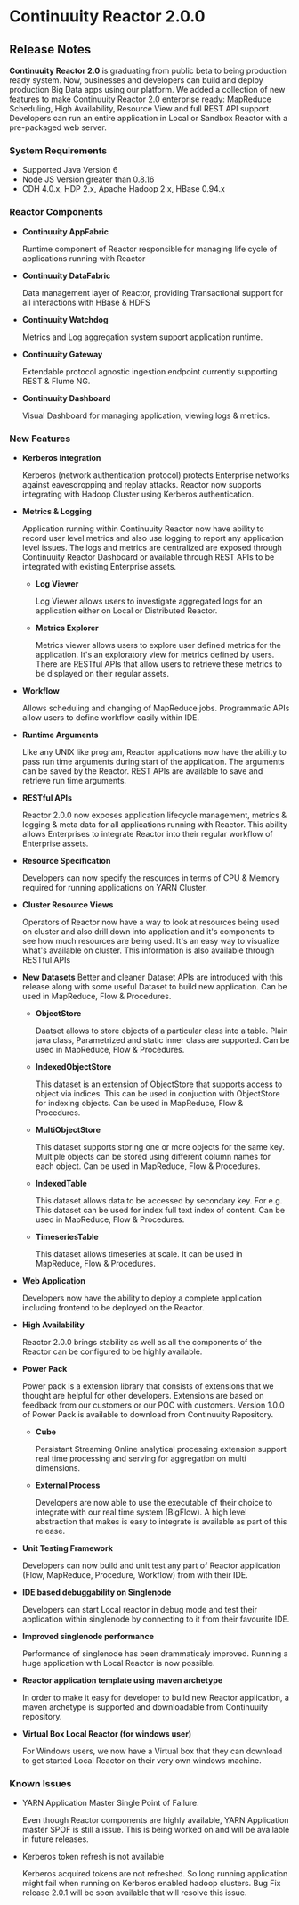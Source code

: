Continuuity Reactor 2.0.0
==============

## Release Notes



**Continuuity Reactor 2.0** is graduating from public beta to being production ready system. Now, businesses and developers can build and deploy production Big Data apps using our platform. We added a collection of new features to make Continuuity Reactor 2.0 enterprise ready: MapReduce Scheduling, High Availability, Resource View and full REST API support. Developers can run an entire application in Local or Sandbox Reactor with a pre-packaged web server.

### System Requirements
  * Supported Java Version 6
  * Node JS Version greater than 0.8.16
  * CDH 4.0.x, HDP 2.x, Apache Hadoop 2.x, HBase 0.94.x
  

### Reactor Components
  * **Continuuity AppFabric**
    
    Runtime component of Reactor responsible for managing life cycle of applications running with Reactor
    
  * **Continuuity DataFabric**
    
    Data management layer of Reactor, providing Transactional support for all interactions with HBase & HDFS
    
  * **Continuuity Watchdog**
  
    Metrics and Log aggregation system support application runtime. 
    
  * **Continuuity Gateway**
  
    Extendable protocol agnostic ingestion endpoint currently supporting REST & Flume NG.
  
  * **Continuuity Dashboard**
  
    Visual Dashboard for managing application, viewing logs & metrics. 
  
### New Features
  * **Kerberos Integration**
  
    Kerberos (network authentication protocol) protects Enterprise networks against eavesdropping and replay attacks.
    Reactor now supports integrating with Hadoop Cluster using Kerberos authentication.

  * **Metrics & Logging**
  
    Application running within Continuuity Reactor now have ability to record user level metrics and also use logging to    report any application level issues. The logs and metrics are centralized are exposed through Continuuity Reactor Dashboard or available through REST APIs to be integrated with existing Enterprise assets.

    * **Log Viewer**
    
        Log Viewer allows users to investigate aggregated logs for an application either on Local or Distributed Reactor. 
    
    * **Metrics Explorer**
    
        Metrics viewer allows users to explore user defined metrics for the application. It's an exploratory view for metrics defined by users. There are RESTful APIs that allow users to retrieve these metrics to be displayed on their regular assets.

  * **Workflow**
  
    Allows scheduling and changing of MapReduce jobs. Programmatic APIs allow users to define workflow easily within IDE.

  * **Runtime Arguments**
  
    Like any UNIX like program, Reactor applications now have the ability to pass run time arguments during start of the application. The arguments can be saved by the Reactor. REST APIs are available to save and retrieve run time arguments.

  * **RESTful APIs**
  
     Reactor 2.0.0 now exposes application lifecycle management, metrics & logging & meta data for all applications running with Reactor. This ability allows Enterprises to integrate Reactor into their regular workflow of Enterprise assets.  
  
  * **Resource Specification**
  
    Developers can now specify the resources in terms of CPU & Memory required for running applications on YARN Cluster. 
  
  * **Cluster Resource Views**
  
    Operators of Reactor now have a way to look at resources being used on cluster and also drill down into application
    and it's components to see how much resources are being used. It's an easy way to visualize what's available on cluster. This information is also available through RESTful APIs   
   
  * **New Datasets**
    Better and cleaner Dataset APIs are introduced with this release along with some useful Dataset to build new application. Can be used in MapReduce, Flow & Procedures.
    
    * **ObjectStore**
    
      Daatset allows to store objects of a particular class into a table. Plain java class, Parametrized and static inner class are supported. Can be used in MapReduce, Flow & Procedures.
      
    * **IndexedObjectStore**
    
      This dataset is an extension of ObjectStore that supports access to object via indices. This can be used in conjuction with ObjectStore for indexing objects. Can be used in MapReduce, Flow & Procedures.
      
    * **MultiObjectStore**
    
      This dataset supports storing one or more objects for the same key. Multiple objects can be stored using different
      column names for each object. Can be used in MapReduce, Flow & Procedures.
      
    * **IndexedTable**
    
      This dataset allows data to be accessed by secondary key. For e.g. This dataset can be used for index full text index of content. Can be used in MapReduce, Flow & Procedures.
    
    * **TimeseriesTable**
    
      This dataset allows timeseries at scale. It can be used in MapReduce, Flow & Procedures.
    
  * **Web Application**
  
    Developers now have the ability to deploy a complete application including frontend to be deployed on the Reactor. 
  
  * **High Availability**
  
    Reactor 2.0.0 brings stability as well as all the components of the Reactor can be configured to be highly available. 
  
  * **Power Pack**
  
    Power pack is a extension library that consists of extensions that we thought are helpful for other developers. Extensions are based on feedback from our customers or our POC with customers. Version 1.0.0 of Power Pack is available to download from Continuuity Repository.
    
    * **Cube**
    
      Persistant Streaming Online analytical processing extension support real time processing and serving for aggregation on multi dimensions.
      
    * **External Process**
    
      Developers are now able to use the executable of their choice to integrate with our real time system (BigFlow).
      A high level abstraction that makes is easy to integrate is available as part of this release.
      
  * **Unit Testing Framework**
  
    Developers can now build and unit test any part of Reactor application (Flow, MapReduce, Procedure, Workflow) from with their IDE. 
  
  * **IDE based debuggability on Singlenode**
  
    Developers can start Local reactor in debug mode and test their application within singlenode by connecting to it from their favourite IDE. 
    
  * **Improved singlenode performance**
  
    Performance of singlenode has been drammaticaly improved. Running a huge application with Local Reactor is now possible. 
    
  * **Reactor application template using maven archetype**
  
    In order to make it easy for developer to build new Reactor application, a maven archetype is supported and downloadable from Continuuity repository. 
      
  * **Virtual Box Local Reactor (for windows user)** 
  
    For Windows users, we now have a Virtual box that they can download to get started Local Reactor on their very own windows machine. 
   

### Known Issues

   * YARN Application Master Single Point of Failure.
   
     Even though Reactor components are highly available,  YARN Application master SPOF is still a issue. This is being worked on and will be available in future releases.
   
   * Kerberos token refresh is not available
   
     Kerberos acquired tokens are not refreshed. So long running application might fail when running on Kerberos enabled hadoop clusters. Bug Fix release 2.0.1 will be soon available that will resolve this issue. 